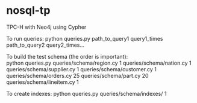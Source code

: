 nosql-tp
========

TPC-H with Neo4j using Cypher


To run queries:
	python queries.py path_to_query1 query1_times path_to_query2 query2_times...


To build the test schema (the order is important):	
	python queries.py queries/schema/region.cy 1 queries/schema/nation.cy 1 queries/schema/supplier.cy 1 queries/schema/customer.cy 1 queries/schema/orders.cy 25 queries/schema/part.cy 20 queries/schema/lineitem.cy 1


To create indexes:
	python queries.py queries/schema/indexes/ 1